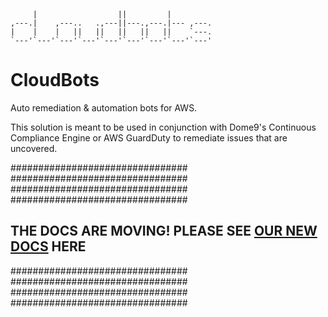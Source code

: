 ```   
     |                  ||         |         
,---.|    ,---..   .,---||---.,---.|--- ,---.
|    |    |   ||   ||   ||   ||   ||    `---.
`---'`---'`---'`---'`---'`---'`---'`---'`---'                                                
```


# CloudBots
Auto remediation & automation bots for AWS.

This solution is meant to be used in conjunction with Dome9's Continuous Compliance Engine or AWS GuardDuty to remediate issues that are uncovered. 

################################  
################################  
################################  
################################  
## THE DOCS ARE MOVING! PLEASE SEE [OUR NEW DOCS](https://cloudbots.readthedocs.io/en/latest/) HERE
################################  
################################  
################################  
################################  
